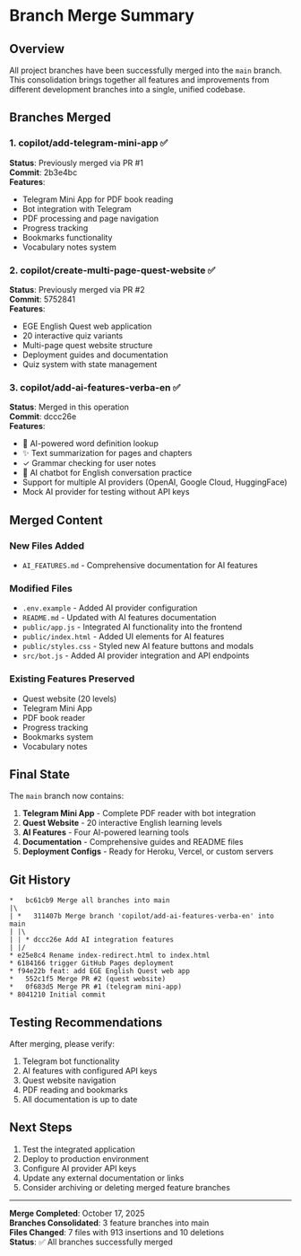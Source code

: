# Branch Merge Summary

## Overview
All project branches have been successfully merged into the `main` branch. This consolidation brings together all features and improvements from different development branches into a single, unified codebase.

## Branches Merged

### 1. copilot/add-telegram-mini-app ✅
**Status**: Previously merged via PR #1  
**Commit**: 2b3e4bc  
**Features**:
- Telegram Mini App for PDF book reading
- Bot integration with Telegram
- PDF processing and page navigation
- Progress tracking
- Bookmarks functionality
- Vocabulary notes system

### 2. copilot/create-multi-page-quest-website ✅
**Status**: Previously merged via PR #2  
**Commit**: 5752841  
**Features**:
- EGE English Quest web application
- 20 interactive quiz variants
- Multi-page quest website structure
- Deployment guides and documentation
- Quiz system with state management

### 3. copilot/add-ai-features-verba-en ✅
**Status**: Merged in this operation  
**Commit**: dccc26e  
**Features**:
- 🤖 AI-powered word definition lookup
- ✨ Text summarization for pages and chapters
- ✓ Grammar checking for user notes
- 💬 AI chatbot for English conversation practice
- Support for multiple AI providers (OpenAI, Google Cloud, HuggingFace)
- Mock AI provider for testing without API keys

## Merged Content

### New Files Added
- `AI_FEATURES.md` - Comprehensive documentation for AI features

### Modified Files
- `.env.example` - Added AI provider configuration
- `README.md` - Updated with AI features documentation
- `public/app.js` - Integrated AI functionality into the frontend
- `public/index.html` - Added UI elements for AI features
- `public/styles.css` - Styled new AI feature buttons and modals
- `src/bot.js` - Added AI provider integration and API endpoints

### Existing Features Preserved
- Quest website (20 levels)
- Telegram Mini App
- PDF book reader
- Progress tracking
- Bookmarks system
- Vocabulary notes

## Final State

The `main` branch now contains:
1. **Telegram Mini App** - Complete PDF reader with bot integration
2. **Quest Website** - 20 interactive English learning levels
3. **AI Features** - Four AI-powered learning tools
4. **Documentation** - Comprehensive guides and README files
5. **Deployment Configs** - Ready for Heroku, Vercel, or custom servers

## Git History

```
*   bc61cb9 Merge all branches into main
|\  
| *   311407b Merge branch 'copilot/add-ai-features-verba-en' into main
| |\  
| | * dccc26e Add AI integration features
| |/  
* e25e8c4 Rename index-redirect.html to index.html
* 6184166 trigger GitHub Pages deployment
* f94e22b feat: add EGE English Quest web app
*   552c1f5 Merge PR #2 (quest website)
*   0f683d5 Merge PR #1 (telegram mini-app)
* 8041210 Initial commit
```

## Testing Recommendations

After merging, please verify:
1. Telegram bot functionality
2. AI features with configured API keys
3. Quest website navigation
4. PDF reading and bookmarks
5. All documentation is up to date

## Next Steps

1. Test the integrated application
2. Deploy to production environment
3. Configure AI provider API keys
4. Update any external documentation or links
5. Consider archiving or deleting merged feature branches

---

**Merge Completed**: October 17, 2025  
**Branches Consolidated**: 3 feature branches into main  
**Files Changed**: 7 files with 913 insertions and 10 deletions  
**Status**: ✅ All branches successfully merged
